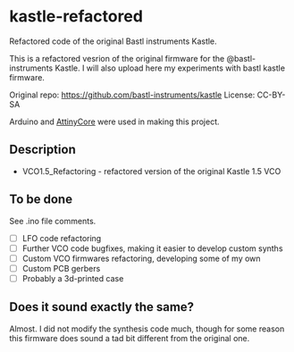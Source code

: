 # kastle-refactored
Refactored code of the original Bastl instruments Kastle.


This is a refactored vesrion of the original firmware for the @bastl-instruments Kastle. I will also upload here my experiments with bastl kastle firmware.

Original repo: https://github.com/bastl-instruments/kastle
License: CC-BY-SA

Arduino and [AttinyCore](https://github.com/SpenceKonde/ATTinyCore) were used in making this project.

## Description
- VCO1.5_Refactoring - refactored version of the original Kastle 1.5 VCO

## To be done
See .ino file comments.

- [ ] LFO code refactoring
- [ ] Further VCO code bugfixes, making it easier to develop custom synths
- [ ] Custom VCO firmwares refactoring, developing some of my own
- [ ] Custom PCB gerbers
- [ ] Probably a 3d-printed case

## Does it sound exactly the same?
Almost. I did not modify the synthesis code much, though for some reason this firmware does sound a tad bit different from the original one. 
